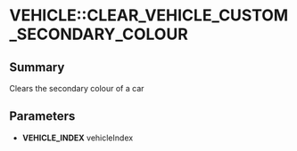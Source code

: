 # VEHICLE::CLEAR_VEHICLE_CUSTOM_SECONDARY_COLOUR

## Summary
Clears the secondary colour of a car

## Parameters
* **VEHICLE_INDEX** vehicleIndex